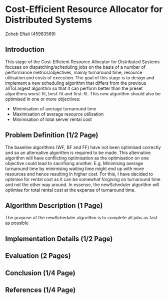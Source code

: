 # Cost-Efficient Resource Allocator for Distributed Systems 
Zoheb Eftali (45983569)
## Introduction 
This stage of the Cost-Efficient Resource Allocator for Distributed Systems focuses on dispatching/scheduling jobs on the basis of a number of performance metrics/objectives, mainly turnaround time, resource utilisation and costs of execution. The goal of this stage is to design and implement a new scheduling algorithm that differs from the previous allToLargest algorithm so that it can perform better than the preset algorithms worst-fit, best-fit and first-fit. This new algorithm should also be optimised in one or more objectives: 
* Minimisation of average turnaround time 
* Maximisation of average resource utilisation 
* Minimisation of total server rental cost 

## Problem Definition (1/2 Page)
The baseline algorithms (WF, BF and FF) have not been optimised correctly and so an alternative algorithm is required to be made. This alternative algorithm will have conflicting optimisation as the optimisation on one objective could lead to sacrifising another. E.g. Minimising average turnaround time by minimising waiting time might end up with more resources and hence resulting in higher cost. For this, I have decided to optimise for rental cost as it can be somewhat forgiving on turnaround time and not the other way around. In essense, the newScheduler algorithm will optimise for total rental cost at the expense of turnaround time. 

## Algorithm Description (1 Page)
The purpose of the newScheduler algorithm is to complete all jobs as fast as possible 
## Implementation Details (1/2 Page)

## Evaluation (2 Pages)

## Conclusion (1/4 Page)

## References (1/4 Page)
